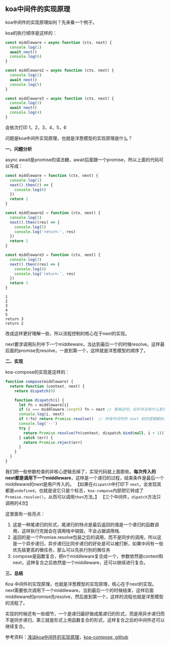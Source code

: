## koa中间件的实现原理

koa中间件的实现原理如何？先来看一个例子。

koa的执行顺序是这样的：

```js
const middleware = async function (ctx, next) {
  console.log(1)
  await next()
  console.log(6)
}

const middleware2 = async function (ctx, next) {
  console.log(2)
  await next()
  console.log(5)
}

const middleware3 = async function (ctx, next) {
  console.log(3)
  await next()
  console.log(4)
} 
```

会依次打印 1，2，3，4，5，6

问题是koa中间件实现原理，也就是洋葱模型的实现原理是什么？

**一、问题分析**

async await是promise的语法糖，await后面跟一个promise，所以上面的代码可以写成：

```js
const middleware = function (ctx, next) {
  console.log(1)
  next().then(() => {
    console.log(6)
  })
  return 1
}

const middleware2 = function (ctx, next) {
  console.log(2)
  next().then((res) => {
    console.log(5)
    console.log('return:', res)
  })
  return 2
}

const middleware3 = function (ctx, next) {
  console.log(3)
  next().then((res) => {
    console.log(4)
    console.log('return:', res)
  })
  return 3
}
```
```
1 
2 
3 
4 
5 
return 3 
return 2
```
改成这样更好理解一些，所以流程控制的核心在于next的实现。

next要求调用队列中下一个middleware，当达到最后一个的时候resolve。这样最后面的promise先resolve，一直到第一个，这样就是洋葱模型的顺序了。

**二、实现**

koa-compose的实现是这样的：

```js
function compose(middleware) {
  return function (context, next) {
    return dispatch(0)

    function dispatch(i) {
      let fn = middleware[i]
      if (i === middleware.length) fn = next // 拿掉这句，似乎并没有什么影响
      console.log(i, next)
      if (!fn) return Promise.resolve()  // 所有中间件的 next 前的逻辑都执行完了，这时候最后一个中间件可以调用.then方法了
      console.log('--')
      try {
        return Promise.resolve(fn(context, dispatch.bind(null, i + 1)))
      } catch (err) {
        return Promise.reject(err)
      }
    }
  }
}
```

我们把一些参数检查的非核心逻辑去掉了，实现代码就上面那些。**每次传入的next都是调用下一个middleware**，这样是一个递归的过程，结束条件是最后一个middleware的next是用户传入的。
【如果在`dispatch`中打印下 `next`，会发现其都是`undefined`，也就是说它只是个标志，`koa-compose`内部把它转成了`Promise.resolve()`，从而可以调用`then`方法。】
【三个中间件，`dipatch`方法只调用的4次】

这里面有一些亮点：

1. 这是一种尾递归的形式，尾递归的特点是最后返回的值是一个递归的函数调用，这样执行完就会在调用栈中销毁，不会占据调用栈.
2. 返回的是一个Promise.resolve包装之后的调用，而不是同步的调用，所以这是一个异步递归，异步递归比同步递归的好处是可以被打断，如果中间有一些优先级更高的微任务，那么可以先执行别的微任务
3. compose是函数复合，把n个middleware复合成一个，参数依然是context和next，这种复合之后依然是一个middleware，还可以继续进行复合。

**三、总结**

Koa 中间件的实现原理，也就是洋葱模型的实现原理，核心在于next的实现。next需要依次调用下一个middleware，当到最后一个的时候结束，这样后面middleware的promise先resolve，然后直到第一个，这样的流程也就是洋葱模型的流程了。

实现的时候还有一些细节，一个是递归最好做成尾递归的形式，而是用异步递归而不是同步递归，第三就是形式上用函数复合的形式，这样复合之后的中间件还可以继续复合。



参考资料：[浅谈koa中间件的实现原理](https://zhuanlan.zhihu.com/p/141890366)，[koa-compose, github](https://github.com/koajs/compose/blob/master/index.js)